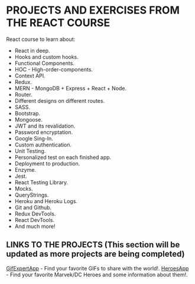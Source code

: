# PROJECTS AND EXERCISES FROM THE REACT COURSE

React course to learn about:

- React in deep.
- Hooks and custom hooks.
- Functional Components.
- HOC - High-order-components.
- Context API.
- Redux.
- MERN - MongoDB + Express + React + Node.
- Router.
- Different designs on different routes.
- SASS.
- Bootstrap.
- Mongoose.
- JWT and its revalidation.
- Password encryptation.
- Google Sing-In.
- Custom authentication.
- Unit Testing.
- Personalized test on each finished app.
- Deployment to production.
- Enzyme.
- Jest.
- React Testing Library.
- Mocks.
- QueryStrings.
- Heroku and Heroku Logs.
- Git and Github.
- Redux DevTools.
- React DevTools.
- And much more!

## LINKS TO THE PROJECTS (This section will be updated as more projects are being completed)

[GifExpertApp](https://gifexpertapp.netlify.app/) - Find your favorite GIFs to share with the world!.
[HeroesApp](https://heroesapp.netlify.app/login) - Find your favorite Marvek/DC Heroes and some information about them!.